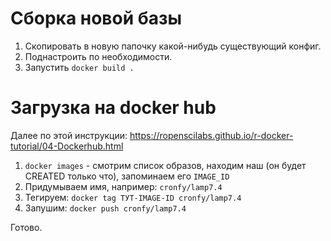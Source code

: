 # Сборка новой базы

1. Скопировать в новую папочку какой-нибудь существующий конфиг.
2. Поднастроить по необходимости.
3. Запустить `docker build .`

# Загрузка на docker hub

Далее по этой инструкции: https://ropenscilabs.github.io/r-docker-tutorial/04-Dockerhub.html

1. `docker images` - смотрим список образов, находим наш (он будет CREATED только что), запоминаем его `IMAGE_ID`
2. Придумываем имя, например: `cronfy/lamp7.4`
3. Тегируем: `docker tag ТУТ-IMAGE-ID cronfy/lamp7.4`
4. Запушим: `docker push cronfy/lamp7.4`

Готово.

